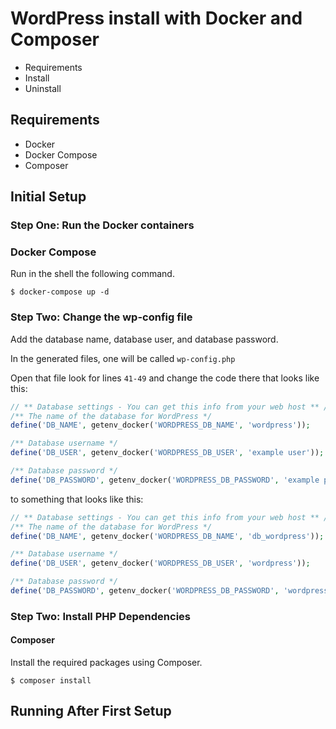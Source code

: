 # WordPress install with Docker and Composer

- Requirements
- Install
- Uninstall

## Requirements

- Docker
- Docker Compose
- Composer

## Initial Setup

### Step One: Run the Docker containers

### Docker Compose

Run in the shell the following command.

```shell
$ docker-compose up -d
```

### Step Two: Change the wp-config file

Add the database name, database user, and database password.

In the generated files, one will be called `wp-config.php`

Open that file look for lines `41-49` and change the code there that looks like this:

```php
// ** Database settings - You can get this info from your web host ** //
/** The name of the database for WordPress */
define('DB_NAME', getenv_docker('WORDPRESS_DB_NAME', 'wordpress'));

/** Database username */
define('DB_USER', getenv_docker('WORDPRESS_DB_USER', 'example user'));

/** Database password */
define('DB_PASSWORD', getenv_docker('WORDPRESS_DB_PASSWORD', 'example password'));
```

to something that looks like this:

```php
// ** Database settings - You can get this info from your web host ** //
/** The name of the database for WordPress */
define('DB_NAME', getenv_docker('WORDPRESS_DB_NAME', 'db_wordpress'));

/** Database username */
define('DB_USER', getenv_docker('WORDPRESS_DB_USER', 'wordpress'));

/** Database password */
define('DB_PASSWORD', getenv_docker('WORDPRESS_DB_PASSWORD', 'wordpress'));
```

### Step Two: Install PHP Dependencies

#### Composer

Install the required packages using Composer.

```shell
$ composer install
```

## Running After First Setup
